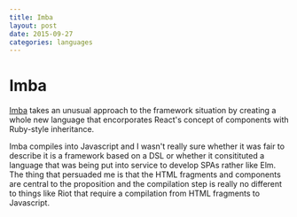```yaml
---
title: Imba
layout: post
date: 2015-09-27
categories: languages
---
```


# Imba

[Imba](http://imba.io/) takes an unusual approach to the framework situation by creating a whole new language that encorporates React's concept of components with Ruby-style inheritance.

Imba compiles into Javascript and I wasn't really sure whether it was fair to describe it is a framework based on a DSL or whether it consitituted a language that was being put into service to develop SPAs rather like Elm. The thing that persuaded me is that the HTML fragments and components are central to the proposition and the compilation step is really no different to things like Riot that require a compilation from HTML fragments to Javascript.

